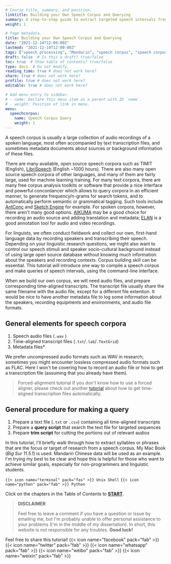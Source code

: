 ```yaml
---
# Course title, summary, and position.
linktitle: Building your Own Speech Corpus and Querying
summary: A step-to-step guide to extract targeted speech intervals from your own speech corpus. #<i class="fas fa-terminal"></i> Unix Shell <i class="fab fa-python"></i> Python Sox
weight: 1

# Page metadata.
title: Building your Own Speech Corpus and Querying
date: "2021-12-14T12:00:00Z"
lastmod: "2021-12-14T12:00:00Z"
tags: ["speech processing", "Mandarin", "speech corpus", "speech corpus querying"]
draft: false  # Is this a draft? true/false
toc: true  # Show table of contents? true/false
type: docs  # Do not modify.
reading_time: true # does not work here?
share: true # does not work here?
profile: true # does not work here?
editable: true # does not work here?

# Add menu entry to sidebar.
# - name: Declare this menu item as a parent with ID `name`.
# - weight: Position of link in menu.
menu:
  speechcorpus:
    name: Speech Corpus Query
    weight: 1
---
```


A speech corpus is usually a large collection of audio recordings of a spoken language, most often accompanied by text transcription files, and sometimes metadata documents about sources or background information of these files. 

There are many available, open source speech corpora such as TIMIT (English), [LibriSpeech](http://www.openslr.org/12/) (English ~1000 hours). There are also many open source speech corpora of other languages, and many of them are fairly large, used for machine learning training. For many text corpora, there are many free corpus analysis toolkits or software that provide a nice interface and powerful concordancer which allows to query corpora in an efficient manner, to generate frequency/n-grams for search tokens, and to automatically perform semantic or grammatical tagging. Such tools include [AntConc](https://www.laurenceanthony.net/software/antconc/) and [Sketch Engine](https://www.sketchengine.eu/) for example. For spoken corpora, however, there aren't many good options. [AIKUMA](http://www.aikuma.org/aikuma-app.html) may be a good choice for recording an audio source and adding translation and metadata; [ELAN](https://archive.mpi.nl/tla/elan) is a good annotation tool for audio and video recordings.

For linguists, we often conduct fieldwork and collect our own, first-hand language data by recording speakers and transcribing their speech. Depending on your linguistic research questions, we might also want to control our speech stimuli and speaker socio-cultural background instead of using large open source database without knowing much information about the speakers and recording contexts. Corpus building skill can be essential. This tutorial will introduce one way to compile a speech corpus and make queries of speech intervals, using the command-line interface.

When we build our own corpus, we will need audio files, and prepare corresponding time-aligned transcripts. The transcript file usually share the same filename with the audio file, except for a different file extention. It would be nice to have another metadata file to log some information about the speakers, recording equipments and environments, and audio file formats.

## General elements for speech corpora
 1. Speech audio files (`.wav` ) 
 2. Time-aligned transcript files (`.txt`/`.lab`/`.TextGrid`)
 3. Metadata files*

We prefer uncompressed audio formats such as WAV in research; sometimes you might encounter lossless compressed audio formats such as FLAC. Here I won't be covering how to record an audio file or how to get a transcription file (assuming that you already have them).

> Forced-alignment tutorial
If you don't know how to use a forced aligner, please check out another [tutorial](https://chenzixu.rbind.io/resources/1forcedalignment/) about how to get time-aligned transcription files automatically.


## General procedure for making a query
1. Prepare a text file (`.txt` or `.csv`) containing all time-aligned transcripts
2. Prepare a **query script** that search the text file for targeted sequences
3. Prepare **trim script** for cutting the portions out of relevant audios

In this tutorial, I'll briefly walk through how to extract syllables or phrases that are the focus or target of research from a speech corpus. My Mac Book (*Big Sur 11.5.1*) is used. Mandarin Chinese data will be used as an example. I'm trying my best to be clear and hope this is helpful for those who want to achieve similar goals, especially for non-programmers and linguistic students.

`{{< icon name="terminal" pack="fas" >}} Unix Shell` `{{< icon name="python" pack="fab" >}} Python`


Click on the chapters in the Table of Contents to [**START**](https://chenzixu.rbind.io/resources/2speechcorpus/fa1/).

>**DISCLAIMER**
>
>Feel free to leave a comment if you have a question or issue by emailing me, but I'm probably unable to offer personal assistance to your problems (I'm in the middle of my dissertation). In short, this website is not responsible for any troubles.
>**Good luck!**

Feel free to share this tutorial! {{< icon name="facebook" pack="fab" >}} {{< icon name="twitter" pack="fab" >}} {{< icon name="whatsapp" pack="fab" >}} {{< icon name="weibo" pack="fab" >}} {{< icon name="weixin" pack="fab" >}}